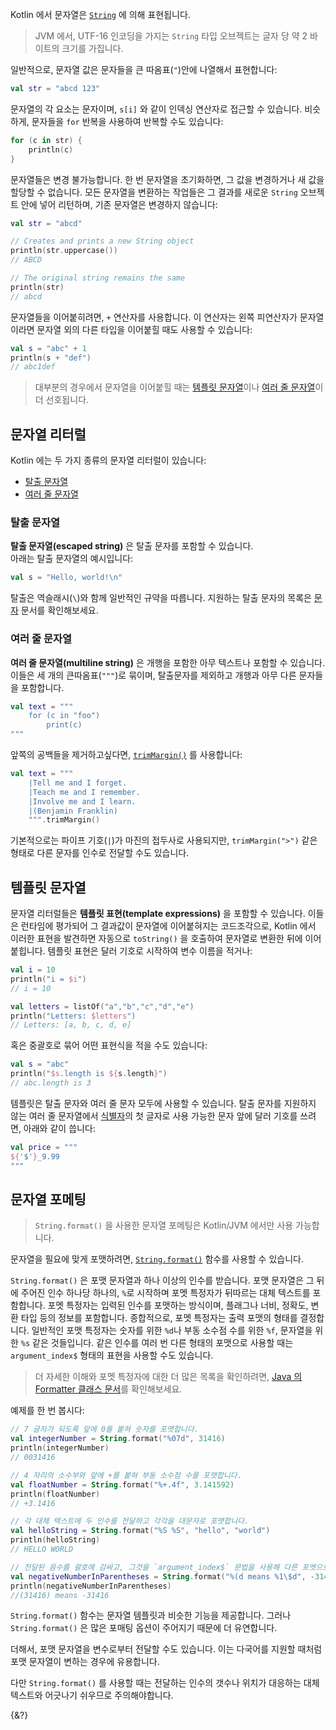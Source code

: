Kotlin 에서 문자열은  [`String`](https://kotlinlang.org/api/latest/jvm/stdlib/kotlin/-string/) 에 의해 표현됩니다.

> JVM 에서, UTF-16 인코딩을 가지는 `String` 타입 오브젝트는 글자 당 약 2 바이트의 크기를 가집니다.

일반적으로, 문자열 값은 문자들을 큰 따옴표(`"`)안에 나열해서 표현합니다:

```kotlin
val str = "abcd 123"
```

문자열의 각 요소는 문자이며, `s[i]` 와 같이 인덱싱 연산자로 접근할 수 있습니다. 
비슷하게, 문자들을 `for` 반복을 사용하여 반복할 수도 있습니다:

```kotlin
for (c in str) {
    println(c)
}
```

문자열들은 변경 불가능합니다. 한 번 문자열을 초기화하면, 그 값을 변경하거나 새 값을 할당할 수 없습니다.
모든 문자열을 변환하는 작업들은 그 결과를 새로운 `String` 오브젝트 안에 넣어 리턴하며, 기존 문자열은 변경하지 않습니다:

```kotlin
val str = "abcd"

// Creates and prints a new String object
println(str.uppercase())
// ABCD

// The original string remains the same
println(str) 
// abcd
```

문자열들을 이어붙히려면, `+` 연산자를 사용합니다. 이 연산자는 왼쪽 피연산자가 문자열이라면 문자열 외의 다른 타입을 이어붙힐 때도 사용할 수 있습니다:

```kotlin
val s = "abc" + 1
println(s + "def")
// abc1def    
```

> 대부분의 경우에서 문자열을 이어붙힐 때는 [템플릿 문자열](#템플릿-문자열)이나 [여러 줄 문자열](#여러-줄-문자열)이 더 선호됩니다.

## 문자열 리터럴

Kotlin 에는 두 가지 종류의 문자열 리터럴이 있습니다:

- [탈출 문자열](#탈출-문자열)
- [여러 줄 문자열](#여러-줄-문자열)

### 탈출 문자열

**탈출 문자열(escaped string)** 은 탈출 문자를 포함할 수 있습니다.  
아래는 탈출 문자열의 예시입니다:

```kotlin
val s = "Hello, world!\n"
```

탈출은 역슬래시(`\`)와 함께 일반적인 규약을 따릅니다. 지원하는 탈출 문자의 목록은 [문자](/docs/characters.md) 문서를 확인해보세요.

### 여러 줄 문자열

**여러 줄 문자열(multiline string)** 은 개행을 포함한 아무 텍스트나 포함할 수 있습니다. 
이들은 세 개의 큰따옴표(`"""`)로 묶이며, 탈출문자를 제외하고 개행과 아무 다른 문자들을 포함합니다.

```kotlin
val text = """
    for (c in "foo")
        print(c)
"""
```

앞쪽의 공백들을 제거하고싶다면, [`trimMargin()`](https://kotlinlang.org/api/latest/jvm/stdlib/kotlin.text/trim-margin.html) 를 사용합니다:

```kotlin
val text = """
    |Tell me and I forget.
    |Teach me and I remember.
    |Involve me and I learn.
    |(Benjamin Franklin)
    """.trimMargin()
```

기본적으로는 파이프 기호(`|`)가 마진의 접두사로 사용되지만, `trimMargin(">")` 같은 형태로 다른 문자를 인수로 전달할 수도 있습니다.

## 템플릿 문자열

문자열 리터럴들은 **템플릿 표현(template expressions)** 을 포함할 수 있습니다. 
이들은 런타임에 평가되어 그 결과값이 문자열에 이어붙혀지는 코드조각으로, Kotlin 에서 이러한 표현을 발견하면 자동으로 `toString()` 을 호출하여 문자열로 변환한 뒤에 이어붙힙니다.
템플릿 표현은 달러 기호로 시작하여 변수 이름을 적거나:

```kotlin
val i = 10
println("i = $i") 
// i = 10

val letters = listOf("a","b","c","d","e")
println("Letters: $letters") 
// Letters: [a, b, c, d, e]
```

혹은 중괄호로 묶어 어떤 표현식을 적을 수도 있습니다:

```kotlin
val s = "abc"
println("$s.length is ${s.length}") 
// abc.length is 3
```

템플릿은 탈출 문자와 여러 줄 문자 모두에 사용할 수 있습니다. 
탈출 문자를 지원하지 않는 여러 줄 문자열에서 [식별자](/docs/reference/grammar.md#식별자)의 첫 글자로 사용 가능한 문자 앞에 달러 기호를 쓰려면, 아래와 같이 씁니다:

```kotlin
val price = """
${'$'}_9.99
"""
```

## 문자열 포메팅

> `String.format()` 을 사용한 문자열 포메팅은 Kotlin/JVM 에서만 사용 가능합니다.

문자열을 필요에 맞게 포맷하려면, [`String.format()`](https://kotlinlang.org/api/latest/jvm/stdlib/kotlin.text/format.html) 함수를 사용할 수 있습니다.

`String.format()` 은 포맷 문자열과 하나 이상의 인수를 받습니다. 포맷 문자열은 그 뒤에 주어진 인수 하나당 하나의, `%`로 시작하며 포멧 특정자가 뒤따르는 대체 텍스트를 포함합니다.
포멧 특정자는 입력된 인수를 포맷하는 방식이며, 플래그나 너비, 정확도, 변환 타입 등의 정보를 포함합니다. 
종합적으로, 포멧 특정자는 출력 포맷의 형태를 결정합니다. 
일반적인 포맷 특정자는 숫자를 위한 `%d`나 부동 소수점 수를 위한 `%f`, 문자열을 위한 `%s` 같은 것들입니다.
같은 인수를 여러 번 다른 형태의 포맷으로 사용할 때는 `argument_index$` 형태의 표현을 사용할 수도 있습니다.

> 더 자세한 이해와 포멧 특정자에 대한 더 많은 목록을 확인하려면, [Java 의 Formatter 클래스 문서](https://docs.oracle.com/javase/8/docs/api/java/util/Formatter.html#summary)를 확인해보세요.

예제를 한 번 봅시다:

```kotlin
// 7 글자가 되도록 앞에 0를 붙혀 숫자를 포맷합니다.
val integerNumber = String.format("%07d", 31416)
println(integerNumber)
// 0031416

// 4 자리의 소수부와 앞에 +를 붙혀 부동 소수점 수를 포맷합니다.
val floatNumber = String.format("%+.4f", 3.141592)
println(floatNumber)
// +3.1416

// 각 대체 텍스트에 두 인수를 전달하고 각각을 대문자로 포맷합니다.
val helloString = String.format("%S %S", "hello", "world")
println(helloString)
// HELLO WORLD

// 전달된 음수를 괄호에 감싸고, 그것을 `argument_index$` 문법을 사용해 다른 포멧으로 다시 한 번 더 사용합니다.
val negativeNumberInParentheses = String.format("%(d means %1\$d", -31416)
println(negativeNumberInParentheses)
//(31416) means -31416
```

`String.format()` 함수는 문자열 템플릿과 비슷한 기능을 제공합니다. 
그러나 `String.format()` 은 많은 포매팅 옵션이 주어지기 때문에 더 유연합니다.

더해서, 포맷 문자열을 변수로부터 전달할 수도 있습니다. 이는 다국어를 지원할 때처럼 포맷 문자열이 변하는 경우에 유용합니다.

다만 `String.format()` 를 사용할 때는 전달하는 인수의 갯수나 위치가 대응하는 대체 텍스트와 어긋나기 쉬우므로 주의해야합니다.

{&?}
